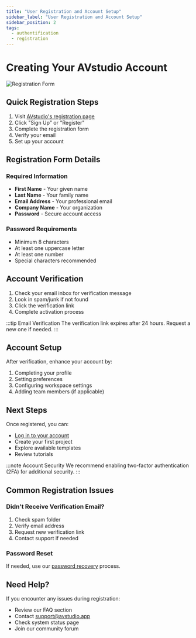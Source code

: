 ```yaml
---
title: "User Registration and Account Setup"
sidebar_label: "User Registration and Account Setup"
sidebar_position: 2
tags:
  - authentification
  - registration
---
```


# Creating Your AVstudio Account

![Registration Form](./img/user-registration-and-account-setup.png)

## Quick Registration Steps

1. Visit [AVstudio's registration page](https://avstudio.app/register)
2. Click "Sign Up" or "Register"
3. Complete the registration form
4. Verify your email
5. Set up your account

## Registration Form Details

### Required Information
- **First Name** - Your given name
- **Last Name** - Your family name
- **Email Address** - Your professional email
- **Company Name** - Your organization
- **Password** - Secure account access

### Password Requirements
- Minimum 8 characters
- At least one uppercase letter
- At least one number
- Special characters recommended

## Account Verification

1. Check your email inbox for verification message
2. Look in spam/junk if not found
3. Click the verification link
4. Complete activation process

:::tip Email Verification
The verification link expires after 24 hours. Request a new one if needed.
:::

## Account Setup

After verification, enhance your account by:
1. Completing your profile
2. Setting preferences
3. Configuring workspace settings
4. Adding team members (if applicable)

## Next Steps

Once registered, you can:
- [Log in to your account](../2-3-accessing-the-application/2-3-accessing-the-application.md)
- Create your first project
- Explore available templates
- Review tutorials

:::note Account Security
We recommend enabling two-factor authentication (2FA) for additional security.
:::

## Common Registration Issues

### Didn't Receive Verification Email?
1. Check spam folder
2. Verify email address
3. Request new verification link
4. Contact support if needed

### Password Reset
If needed, use our [password recovery](../2-4-password-recovery/2-4-password-recovery.md) process.

## Need Help?

If you encounter any issues during registration:
- Review our FAQ section
- Contact support@avstudio.app
- Check system status page
- Join our community forum